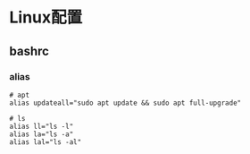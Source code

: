 # Linux配置

## bashrc

### alias

```
# apt
alias updateall="sudo apt update && sudo apt full-upgrade"

# ls
alias ll="ls -l"
alias la="ls -a"
alias lal="ls -al"
```